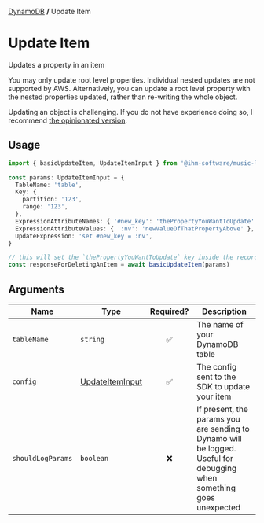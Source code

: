 [DynamoDB](./README.md#wrappers) **/** Update Item

# Update Item

Updates a property in an item

You may only update root level properties. Individual nested updates are not supported by AWS. Alternatively, you can update a root level property with the nested properties updated, rather than re-writing the whole object.

Updating an object is challenging. If you do not have experience doing so, I recommend [the opinionated version](./opinionated/update-item.md).

## Usage

```ts
import { basicUpdateItem, UpdateItemInput } from '@ihm-software/music-lab.common-aws-actions'

const params: UpdateItemInput = {
  TableName: 'table',
  Key: {
    partition: '123',
    range: '123',
  },
  ExpressionAttributeNames: { '#new_key': 'thePropertyYouWantToUpdate' },
  ExpressionAttributeValues: { ':nv': 'newValueOfThatPropertyAbove' },
  UpdateExpression: 'set #new_key = :nv',
}

// this will set the `thePropertyYouWantToUpdate` key inside the record to `newValueOfThatPropertyAbove`
const responseForDeletingAnItem = await basicUpdateItem(params)
```

## Arguments

| Name              | Type                                                                                                  |     Required?      | Description                                                                                                          |
| ----------------- | ----------------------------------------------------------------------------------------------------- | :----------------: | -------------------------------------------------------------------------------------------------------------------- |
| `tableName`       | `string`                                                                                              | :white_check_mark: | The name of your DynamoDB table                                                                                      |
| `config`          | [UpdateItemInput](https://docs.aws.amazon.com/amazondynamodb/latest/APIReference/API_UpdateItem.html) | :white_check_mark: | The config sent to the SDK to update your item                                                                       |
| `shouldLogParams` | `boolean`                                                                                             |        :x:         | If present, the params you are sending to Dynamo will be logged. Useful for debugging when something goes unexpected |
